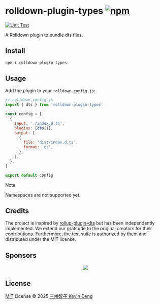 # rolldown-plugin-types [![npm](https://img.shields.io/npm/v/rolldown-plugin-types.svg)](https://npmjs.com/package/rolldown-plugin-types)

[![Unit Test](https://github.com/sxzz/rolldown-plugin-types/actions/workflows/unit-test.yml/badge.svg)](https://github.com/sxzz/rolldown-plugin-types/actions/workflows/unit-test.yml)

A Rolldown plugin to bundle dts files.

## Install

```bash
npm i rolldown-plugin-types
```

## Usage

Add the plugin to your `rolldown.config.js`:

```js
// rolldown.config.js
import { dts } from 'rolldown-plugin-types'

const config = [
  {
    input: './index.d.ts',
    plugins: [dts()],
    output: [
      {
        file: 'dist/index.d.ts',
        format: 'es',
      },
    ],
  },
]

export default config
```

> [!NOTE]
> Namespaces are not supported yet.

## Credits

The project is inspired by [rollup-plugin-dts](https://github.com/Swatinem/rollup-plugin-dts)
but has been independently implemented.
We extend our gratitude to the original creators for their contributions.
Furthermore, the test suite is authorized by them and distributed under the MIT license.

## Sponsors

<p align="center">
  <a href="https://cdn.jsdelivr.net/gh/sxzz/sponsors/sponsors.svg">
    <img src='https://cdn.jsdelivr.net/gh/sxzz/sponsors/sponsors.svg'/>
  </a>
</p>

## License

[MIT](./LICENSE) License © 2025 [三咲智子 Kevin Deng](https://github.com/sxzz)
